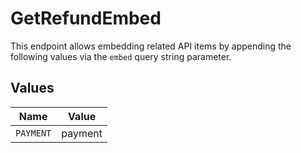 # GetRefundEmbed

This endpoint allows embedding related API items by appending the following values via the `embed` query string
parameter.


## Values

| Name      | Value     |
| --------- | --------- |
| `PAYMENT` | payment   |